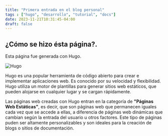 ```yaml
---
title: "Primera entrada en el blog personal"
tags : ["hugo", "desarrollo", "tutorial", "docs"]
date: 2023-11-21T10:31:45-04:00
draft: false
---
```


## ¿Cómo se hizo ésta página?.

Esta página fue generada con Hugo.

![Hugo](/hugo-opt.jpg)

Hugo es una popular herramienta de código abierto para crear e implementar aplicaciones web. Es conocido por su velocidad y flexibilidad. Hugo utiliza un motor de plantillas para generar sitios web estáticos, que pueden alojarse en cualquier lugar y se cargan rápidamente.

Las páginas web creadas con Hugo entran en la categoría de **"Páginas Web Estáticas"**, es decir, que son páginas web que permanecen iguales cada vez que se accede a ellas, a diferencia de páginas web dinámicas que cambian según la entrada del usuario u otros factores. Este tipo de páginas puden ser altamente personalizables y son ideales para la creación de blogs o sitios de documentación.